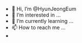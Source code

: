 - 👋 Hi, I’m @HyunJeongEum
- 👀 I’m interested in ...
- 🌱 I’m currently learning ...
- 📫 How to reach me ...
- 

<!---
HyunJeongEum/HyunJeongEum is a ✨ special ✨ repository because its `README.md` (this file) appears on your GitHub profile.
You can click the Preview link to take a look at your changes.
--->
